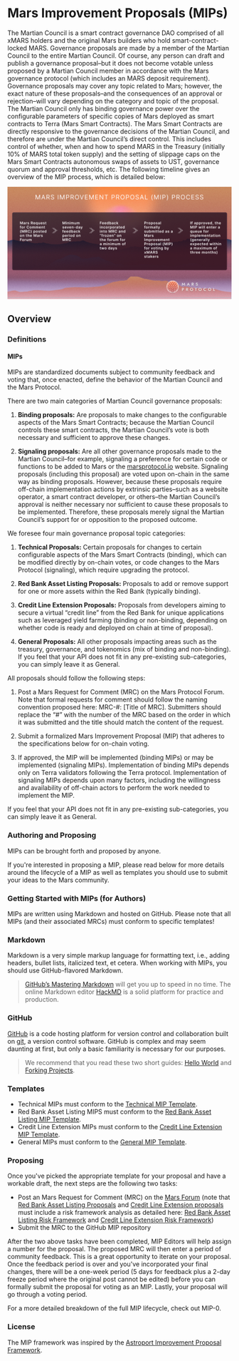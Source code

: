 # Mars Improvement Proposals (MIPs)


The Martian Council is a smart contract governance DAO comprised of all xMARS holders and the original Mars builders who hold smart-contract-locked MARS. Governance proposals are made by a member of the Martian Council to the entire Martian Council. Of course, any person can draft and publish a governance proposal–but it does not become votable unless proposed by a Martian Council member in accordance with the Mars governance protocol (which includes an MARS deposit requirement). 
Governance proposals may cover any topic related to Mars; however, the exact nature of these proposals–and the consequences of an approval or rejection–will vary depending on the category and topic of the proposal. 
The Martian Council only has binding governance power over the configurable parameters of specific copies of Mars deployed as smart contracts to Terra (Mars Smart Contracts). The Mars Smart Contracts are directly responsive to the governance decisions of the Martian Council, and therefore are under the Martian Council’s direct control. This includes control of whether, when and how to spend MARS in the Treasury (initially 10% of MARS total token supply) and the setting of slippage caps on the Mars Smart Contracts autonomous swaps of assets to UST, governance quorum and approval thresholds, etc.
The following timeline gives an overview of the MIP process, which is detailed below:


![assets/image1.png](assets/image1.png)

## Overview

### Definitions

#### MIPs

MIPs are standardized documents subject to community feedback and voting that, once enacted, define the behavior of the Martian Council and the Mars Protocol.

There are two main categories of Martian Council governance proposals:

1. **Binding proposals:** Are proposals to make changes to the configurable aspects of the Mars Smart Contracts; because the Martian Council controls these smart contracts, the Martian Council’s vote is both necessary and sufficient to approve these changes. 


2. **Signaling proposals:** Are all other governance proposals made to the Martian Council–for example, signaling a preference for certain code or functions to be added to Mars or the [marsprotocol.io](https://marsprotocol.io/) website. Signaling proposals (including this proposal) are voted upon on-chain in the same way as binding proposals. However, because these proposals require off-chain implementation actions by extrinsic parties–such as a website operator, a smart contract developer, or others–the Martian Council’s approval is neither necessary nor sufficient to cause these proposals to be implemented. Therefore, these proposals merely signal the Martian Council’s support for or opposition to the proposed outcome.

We foresee four main governance proposal topic categories: 


1. **Technical Proposals:** Certain proposals for changes to certain configurable aspects of the Mars Smart Contracts (binding), which can be modified directly by on-chain votes, or code changes to the Mars Protocol (signaling), which require upgrading the protocol.

2. **Red Bank Asset Listing Proposals:** Proposals to add or remove support for one or more assets within the Red Bank (typically binding).

3. **Credit Line Extension Proposals:** Proposals from developers aiming to secure a virtual “credit line” from the Red Bank for unique applications such as leveraged yield farming (binding or non-binding, depending on whether code is ready and deployed on chain at time of proposal).

4. **General Proposals:** All other proposals impacting areas such as the treasury, governance, and tokenomics (mix of binding and non-binding). If you feel that your API does not fit in any pre-existing sub-categories, you can simply leave it as General.

All proposals should follow the following steps:



1. Post a Mars Request for Comment (MRC) on the Mars Protocol Forum. Note that formal requests for comment should follow the naming convention proposed here: MRC-#: [Title of MRC]. Submitters should replace the “#” with the number of the MRC based on the order in which it was submitted and the title should match the content of the request.

2. Submit a formalized Mars Improvement Proposal (MIP) that adheres to the specifications below for on-chain voting.

3. If approved, the MIP will be implemented (binding MIPs) or may be implemented (signaling MIPs). Implementation of binding MIPs depends only on Terra validators following the Terra protocol. Implementation of signaling MIPs depends upon many factors, including the willingness and availability of off-chain actors to perform the work needed to implement the MIP. 



If you feel that your API does not fit in any pre-existing sub-categories, you can simply leave it as General.

### Authoring and Proposing

MIPs can be brought forth and proposed by anyone.

If you're interested in proposing a MIP, please read below for more details around the lifecycle of a MIP as well as templates you should use to submit your ideas to the Mars community.

### Getting Started with MIPs (for Authors)

MIPs are written using Markdown and hosted on GitHub. Please note that all MIPs (and their associated MRCs) must conform to specific templates!

### Markdown

Markdown is a very simple markup language for formatting text, i.e., adding headers, bullet lists, italicized text, et cetera. When working with MIPs, you should use GitHub-flavored Markdown.

> [GitHub’s Mastering Markdown](https://guides.github.com/features/mastering-markdown/) will get you up to speed in no time. The online Markdown editor [HackMD](https://hackmd.io/) is a solid platform for practice and production.

### GitHub

[GitHub](https://github.com/) is a code hosting platform for version control and collaboration built on [git](https://git-scm.com/), a version control software. GitHub is complex and may seem daunting at first, but only a basic familiarity is necessary for our purposes.

> We recommend that you read these two short guides: [Hello World](https://guides.github.com/activities/hello-world/) and [Forking Projects](https://guides.github.com/activities/forking/).
> 

### Templates

- Technical MIPs must conform to the [Technical MIP Template](https://github.com/mars-protocol/mips/blob/main/Technical-MIP-Template.md).
- Red Bank Asset Listing MIPS must conform to the [Red Bank Asset Listing MIP Template](https://github.com/mars-protocol/mips/blob/main/Red-Bank-Asset-Listing-MIP-Template.md).
- Credit Line Extension MIPs must conform to the [Credit Line Extension MIP Template](https://github.com/mars-protocol/mips/blob/main/Credit-Line-Extension-Risk-Framework.md).
- General MIPs must conform to the [General MIP Template](https://github.com/mars-protocol/mips/blob/main/General-MIP-Template.md).

### Proposing

Once you've picked the appropriate template for your proposal and have a workable draft, the next steps are the following two tasks:

- Post an Mars Request for Comment (MRC) on the [Mars Forum](https://forum.marsprotocol.io/) (note that [Red Bank Asset Listing Proposals](https://github.com/mars-protocol/mips/blob/main/Red-Bank-Asset-Listing-Risk-Framework.md) and [Credit Line Extension proposals](https://github.com/mars-protocol/mips/blob/main/Credit-Line-Extension-Risk-Framework.md) must include a risk framework analysis as detailed here: [Red Bank Asset Listing Risk Framework](https://github.com/mars-protocol/mips/Red-Bank-Asset-Listing-Framework.md) and [Credit Line Extension Risk Framework](https://github.com/mars-protocol/mips/Credit-Line-Extension-Risk-Framework.md))
- Submit the MRC to the GitHub MIP repository

After the two above tasks have been completed, MIP Editors will help assign a number for the proposal. The proposed MRC will then enter a period of community feedback. This is a great opportunity to iterate on your proposal. Once the feedback period is over and you've incorporated your final changes, there will be a one-week period (5 days for feedback plus a 2-day freeze period where the original post cannot be edited) before you can formally submit the proposal for voting as an MIP. Lastly, your proposal will go through a voting period.

For a more detailed breakdown of the full MIP lifecycle, check out MIP-0.

### License

The MIP framework was inspired by the [Astroport Improvement Proposal Framework](https://github.com/astroport-fi/aips).